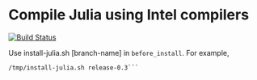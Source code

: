 # Compile Julia using Intel compilers
[![Build Status](https://travis-ci.org/sunoru/julia-icc-travis.svg?branch=master)](https://travis-ci.org/sunoru/julia-icc-travis)

Use install-julia.sh [branch-name] in `before_install`. For example,
```wget -q -O /tmp/install-julia.sh "https://raw.githubusercontent.com/sunoru/julia-icc-travis/master/install-julia.sh"
/tmp/install-julia.sh release-0.3```

